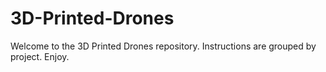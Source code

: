 # 3D-Printed-Drones
Welcome to the 3D Printed Drones repository.
Instructions are grouped by project. 
Enjoy.
